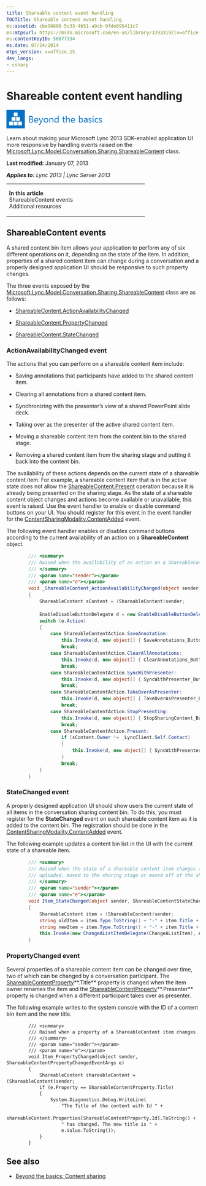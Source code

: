 ```yaml
---
title: Shareable content event handling
TOCTitle: Shareable content event handling
ms:assetid: cbe90800-5c33-4b51-a9cb-9fde695411c7
ms:mtpsurl: https://msdn.microsoft.com/en-us/library/JJ933192(v=office.15)
ms:contentKeyID: 50877334
ms.date: 07/24/2014
mtps_version: v=office.15
dev_langs:
- csharp
---
```


# Shareable content event handling

![Beyond the basics topic](images/JJ937254.mod_icon_beyondbasics_long(Office.15).png "Beyond the basics topic")

Learn about making your Microsoft Lync 2013 SDK-enabled application UI more responsive by handling events raised on the [Microsoft.Lync.Model.Conversation.Sharing.ShareableContent](https://msdn.microsoft.com/en-us/library/jj277217\(v=office.15\)) class.

**Last modified:** January 07, 2013

***Applies to:** Lync 2013 | Lync Server 2013*

<table>
<colgroup>
<col style="width: 50%" />
<col style="width: 50%" />
</colgroup>
<tbody>
<tr class="odd">
<td><p><strong>In this article</strong><br />
ShareableContent events<br />
Additional resources</p></td>
<td><p></p></td>
</tr>
</tbody>
</table>

## ShareableContent events

A shared content bin item allows your application to perform any of six different operations on it, depending on the state of the item. In addition, properties of a shared content item can change during a conversation and a properly designed application UI should be responsive to such property changes.

The three events exposed by the [Microsoft.Lync.Model.Conversation.Sharing.ShareableContent](https://msdn.microsoft.com/en-us/library/jj277217\(v=office.15\)) class are as follows:

  - [ShareableContent.ActionAvailabilityChanged](https://msdn.microsoft.com/en-us/library/jj267657\(v=office.15\))

  - [ShareableContent.PropertyChanged](https://msdn.microsoft.com/en-us/library/jj266446\(v=office.15\))

  - [ShareableContent.StateChanged](https://msdn.microsoft.com/en-us/library/jj276344\(v=office.15\))

### ActionAvailabilityChanged event

The actions that you can perform on a shareable content item include:

  - Saving annotations that participants have added to the shared content item.

  - Clearing all annotations from a shared content item.

  - Synchronizing with the presenter’s view of a shared PowerPoint slide deck.

  - Taking over as the presenter of the active shared content item.

  - Moving a shareable content item from the content bin to the shared stage.

  - Removing a shared content item from the sharing stage and putting it back into the content bin.

The availability of these actions depends on the current state of a shareable content item. For example, a shareable content item that is in the active state does not allow the [ShareableContent.Present](https://msdn.microsoft.com/en-us/library/jj276346\(v=office.15\)) operation because it is already being presented on the sharing stage. As the state of a shareable content object changes and actions become available or unavailable, this event is raised. Use the event handler to enable or disable command buttons on your UI. You should register for this event in the event handler for the [ContentSharingModality.ContentAdded](https://msdn.microsoft.com/en-us/library/jj293541\(v=office.15\)) event.

The following event handler enables or disables command buttons according to the current availability of an action on a **ShareableContent** object.

```csharp
        /// <summary>
        /// Raised when the availability of an action on a ShareableContent object changes
        /// </summary>
        /// <param name="sender"></param>
        /// <param name="e"></param>
        void _ShareableContent_ActionAvailabilityChanged(object sender, ShareableContentActionAvailabilityChangedEventArgs e)
        {
            ShareableContent sContent = (ShareableContent)sender;

            EnableDisableButtonDelegate d = new EnableDisableButtonDelegate(EnableDisableButton);
            switch (e.Action)
            {
                case ShareableContentAction.SaveAnnotation:
                    this.Invoke(d, new object[] { SaveAnnotations_Button, e.IsAvailable });
                    break;
                case ShareableContentAction.ClearAllAnnotations:
                    this.Invoke(d, new object[] { ClearAnnotations_Button, e.IsAvailable });
                    break;
                case ShareableContentAction.SyncWithPresenter:
                    this.Invoke(d, new object[] { SyncWithPresenter_Button, e.IsAvailable });
                    break;
                case ShareableContentAction.TakeOverAsPresenter:
                    this.Invoke(d, new object[] { TakeOverAsPresenter_Button, e.IsAvailable });
                    break;
                case ShareableContentAction.StopPresenting:
                    this.Invoke(d, new object[] { StopSharingContent_Button, e.IsAvailable });
                    break;
                case ShareableContentAction.Present:
                    if (sContent.Owner != _LyncClient.Self.Contact)
                    {
                        this.Invoke(d, new object[] { SyncWithPresenter_Button, !e.IsAvailable });
                    }
                    break;
            }
        }
```

### StateChanged event

A properly designed application UI should show users the current state of all items in the conversation sharing content bin. To do this, you must register for the **StateChanged** event on each shareable content item as it is added to the content bin. The registration should be done in the [ContentSharingModality.ContentAdded](https://msdn.microsoft.com/en-us/library/jj293541\(v=office.15\)) event.

The following example updates a content bin list in the UI with the current state of a shareable item.

```csharp
        /// <summary>
        /// Raised when the state of a shareable content item changes as the content is 
        /// uploaded, moved to the sharing stage or moved off of the sharing stage
        /// </summary>
        /// <param name="sender"></param>
        /// <param name="e"></param>
        void Item_StateChanged(object sender, ShareableContentStateChangedEventArgs e)
        {
            ShareableContent item = (ShareableContent)sender;
            string oldItem = item.Type.ToString() + "-" + item.Title + "-" + e.OldState.ToString();
            string newItem = item.Type.ToString() + "-" + item.Title + "-" + e.NewState.ToString();
            this.Invoke(new ChangeAListItemDelegate(ChangeAListItem), new object[] { Content_Listbox, oldItem, newItem });
        }
```

### PropertyChanged event

Several properties of a shareable content item can be changed over time, two of which can be changed by a conversation participant. The [ShareableContentProperty](https://msdn.microsoft.com/en-us/library/jj293192\(v=office.15\))**.Title** property is changed when the item owner renames the item and the [ShareableContentProperty](https://msdn.microsoft.com/en-us/library/jj293192\(v=office.15\))**.Presenter** property is changed when a different participant takes over as presenter.

The following example writes to the system console with the ID of a content bin item and the new title.

``` 
        /// <summary>
        /// Raised when a property of a ShareableContent item changes
        /// </summary>
        /// <param name="sender"></param>
        /// <param name="e"></param>
        void Item_PropertyChanged(object sender, ShareableContentPropertyChangedEventArgs e)
        {
            ShareableContent shareableContent = (ShareableContent)sender;
            if (e.Property == ShareableContentProperty.Title)
            {
                System.Diagnostics.Debug.WriteLine(
                    "The Title of the content with Id " +
                    shareableContent.Properties[ShareableContentProperty.Id].ToString() +
                    " has changed. The new title is " +
                    e.Value.ToString());
            }
        }
```

## See also

  - [Beyond the basics: Content sharing](beyond-the-basics-content-sharing.md)

